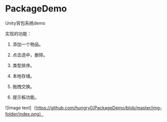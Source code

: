 # PackageDemo
Unity背包系统demo

实现的功能：  

1. 添加一个物品。

2. 点击选中，删除。

3. 类型排序。

4. 本地存储。

5. 拖拽交换。

6. 提示板功能。


![Image text]（https://github.com/hungry0/PackageDemo/blob/master/img-folder/index.png）
